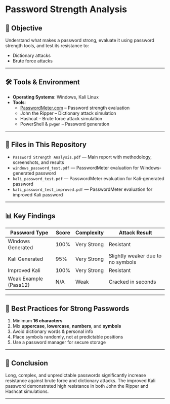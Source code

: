 # Password Strength Analysis

## 🎯 Objective
Understand what makes a password strong, evaluate it using password strength tools, and test its resistance to:
- Dictionary attacks
- Brute force attacks

---

## 🛠 Tools & Environment
- **Operating Systems**: Windows, Kali Linux
- **Tools**:
  - [PasswordMeter.com](https://passwordmeter.com) – Password strength evaluation
  - John the Ripper – Dictionary attack simulation
  - Hashcat – Brute force attack simulation
  - PowerShell & `pwgen` – Password generation

---

## 📂 Files in This Repository
- `Password Strength Analysis.pdf` — Main report with methodology, screenshots, and results
- `windows_password_test.pdf` — PasswordMeter evaluation for Windows-generated password
- `kali_password_test.pdf` — PasswordMeter evaluation for Kali-generated password
- `kali_password_test_improved.pdf` — PasswordMeter evaluation for improved Kali password

---

## 📊 Key Findings
| Password Type        | Score | Complexity  | Attack Result      |
|----------------------|-------|-------------|--------------------|
| Windows Generated    | 100%  | Very Strong | Resistant          |
| Kali Generated       | 95%   | Very Strong | Slightly weaker due to no symbols |
| Improved Kali        | 100%  | Very Strong | Resistant          |
| Weak Example (Pass12)| N/A   | Weak        | Cracked in seconds |

---

## 🔐 Best Practices for Strong Passwords
1. Minimum **16 characters**
2. Mix **uppercase**, **lowercase**, **numbers**, and **symbols**
3. Avoid dictionary words & personal info
4. Place symbols randomly, not at predictable positions
5. Use a password manager for secure storage

---

## 📌 Conclusion
Long, complex, and unpredictable passwords significantly increase resistance against brute force and dictionary attacks. The improved Kali password demonstrated high resistance in both John the Ripper and Hashcat simulations.

---
